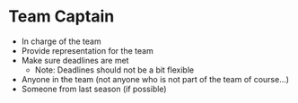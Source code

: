 #  Team Captain
* In charge of the team
* Provide representation for the team
* Make sure deadlines are met
  * Note: Deadlines should not be a bit flexible
* Anyone in the team (not anyone who is not part of the team of course...)
* Someone from last season (if possible)